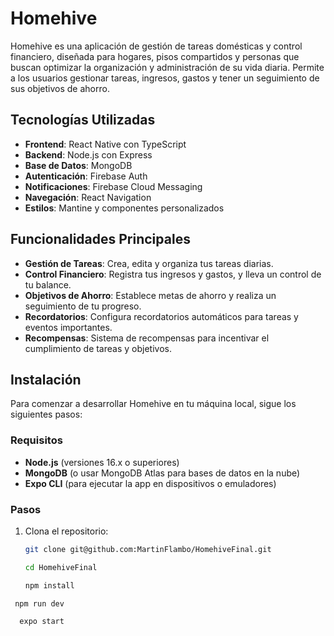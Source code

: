 # Homehive

Homehive es una aplicación de gestión de tareas domésticas y control financiero, diseñada para hogares, pisos compartidos y personas que buscan optimizar la organización y administración de su vida diaria. Permite a los usuarios gestionar tareas, ingresos, gastos y tener un seguimiento de sus objetivos de ahorro.

## Tecnologías Utilizadas

- **Frontend**: React Native con TypeScript
- **Backend**: Node.js con Express
- **Base de Datos**: MongoDB
- **Autenticación**: Firebase Auth
- **Notificaciones**: Firebase Cloud Messaging
- **Navegación**: React Navigation
- **Estilos**: Mantine y componentes personalizados

## Funcionalidades Principales

- **Gestión de Tareas**: Crea, edita y organiza tus tareas diarias.
- **Control Financiero**: Registra tus ingresos y gastos, y lleva un control de tu balance.
- **Objetivos de Ahorro**: Establece metas de ahorro y realiza un seguimiento de tu progreso.
- **Recordatorios**: Configura recordatorios automáticos para tareas y eventos importantes.
- **Recompensas**: Sistema de recompensas para incentivar el cumplimiento de tareas y objetivos.

## Instalación

Para comenzar a desarrollar Homehive en tu máquina local, sigue los siguientes pasos:

### Requisitos

- **Node.js** (versiones 16.x o superiores)
- **MongoDB** (o usar MongoDB Atlas para bases de datos en la nube)
- **Expo CLI** (para ejecutar la app en dispositivos o emuladores)
  
### Pasos

1. Clona el repositorio:

   ```bash
   git clone git@github.com:MartinFlambo/HomehiveFinal.git
   ```

   ```bash
   cd HomehiveFinal
   ```

   ```bash
   npm install
   ```

  ```bash
   npm run dev
  ```
 ```bash
   expo start
  ```

